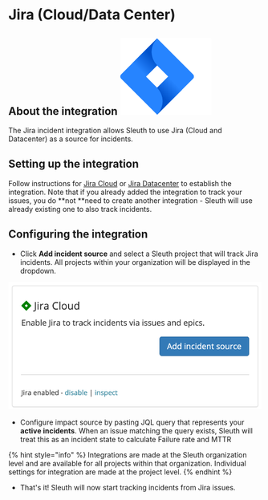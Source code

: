 # Jira (Cloud/Data Center)

## About the integration ![](<../../.gitbook/assets/jira-software-2x-blue (1).png>)

The Jira incident integration allows Sleuth to use Jira (Cloud and Datacenter) as a source for incidents.

## Setting up the integration

Follow instructions for [Jira Cloud](../issue-trackers/jira.md#setting-up-the-integration) or [Jira Datacenter](../issue-trackers/jira-datacenter.md#setting-up-the-integration) to establish the integration. Note that if you already added the integration to track your issues, you do **not **need to create another integration - Sleuth will use already existing one to also track incidents.



## Configuring the integration

* Click **Add incident source** and select a Sleuth project that will track Jira incidents. All projects within your organization will be displayed in the dropdown.

![](<../../.gitbook/assets/Screenshot 2021-11-15 at 15.17.30.png>)

* Configure impact source by pasting JQL query that represents your **active incidents**. When an issue matching the query exists, Sleuth will treat this as an incident state to calculate Failure rate and MTTR

{% hint style="info" %}
Integrations are made at the Sleuth organization level and are available for all projects within that organization. Individual settings for integration are made at the project level.
{% endhint %}

* That's it! Sleuth will now start tracking incidents from Jira issues.





